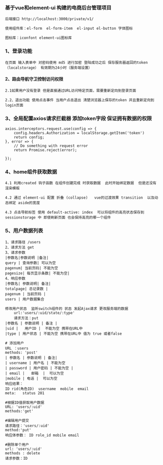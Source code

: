 ### 基于vue和element-ui 构建的电商后台管理项目
    后端接口 http://localhost:3000/private/v1/ 

    使用组件库：el-form  el-form-item  el-input el-button 字体图标

    图标库：iconfont element-ui图标库
### 1、登录功能
    在页面 输入表单中 对密码使用 md5 进行加密 登陆成功之后 保存服务器返回的token（localstorage） 有效期为24小时（服务端设置）

 #### 2、路由导航守卫控制访问权限
    2.1如果用户没有登录 但是直接通过URL访问特定页面，需要重新定向到登录页面
    
    2.2、退出功能 使用点击事件 当用户点击退出 清楚浏览器上保存的token 并且重新定向到login页面

### 3、全局配置axios请求拦截器 添加token字段  保证拥有数据的权限
    axios.interceptors.request.use(config => {
        config.headers.Authorization = localStorage.getItem('token')
        return config;
    }, error => {
        // Do something with request error
        return Promise.reject(error);

    });
### 4、home组件获取数据
    4.1 利用created 钩子函数 在组件创建完成 时获取数据  此时开始绑定数据  但是还没有渲染模板

    4.2 通过 element-ui 配置 折叠 (collapse)   vue的过渡效果 transition  以及动态绑定 aside的宽度

    4.3 点击导航标签 使用 default-active: index  可以将组件的高亮状态保存到sessionstorage 中 即使刷新页面 也会保持高亮的哪一个组件
### 5、用户数据列表
    1、请求路径 /users 
    2、请求方法 get
    3、请求参数
    |参数名|参数说明 |备注|
    query | 查询参数| 可以为空
    pagenum| 当前页码| 不能为空
    pagesize| 每页显示条数| 不能为空|
    4、响应参数
    |参数名| 参数说明| 备注|
    totalpage| 总记录数 | 
    pagenum | 当前页码 | 
    users | 用户数据集合

    修改用户状态  监听switch组件的 状态 发起Ajax请求 更改服务端的数据
        url:'users/:uid/state/:type'
        请求方法：put 
    |参数名 | 参数说明 | 备注 |
    |uid |   用户ID |  不能为空 携带在URL中
    |type | 用户状态 | 不能为空 携带在URL中 值为 true 或者false

    # 添加用户 
    URL ：users 
    methods: 'post'
    | 参数名 | 参数说明 | 备注| 
    | username | 用户名 | 不能为空
    | password | 用户密码 | 不能为空 |
    | email |   邮箱  |  可以为空
    |mobile | 电话 |  可以为空
    响应结果：
    ID rid(角色ID)  username  mobile  email
    meta:   status 201

    #根据ID值获取用户数据
    URL: 'users/:uid'
    methods:'get'

    #编辑用户提交
    请求路径：'users/:uid'
    method:'put'
    响应体参数： ID role_id mobile email
    
    #删除单个用户
    url: 'users/:uid'
    methods : delete
    请求参数：ID 
    

    